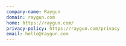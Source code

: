 ```yaml
---
company-name: Raygun
domain: raygun.com
home: https://raygun.com/
privacy-policy: https://raygun.com/privacy
email: hello@raygun.com
---
```




